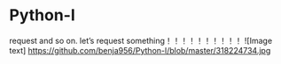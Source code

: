 # Python-l
request and so on.
let’s request something！！！！！！！！！！
![Image text] https://github.com/benja956/Python-l/blob/master/318224734.jpg
